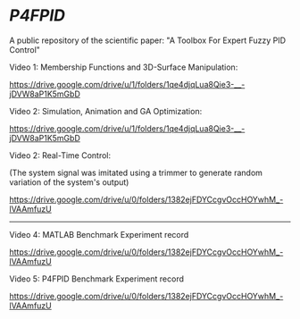 # _P4FPID_
A public repository of the scientific paper: "A Toolbox For Expert Fuzzy PID Control"

Video 1: Membership Functions and 3D-Surface Manipulation: 

https://drive.google.com/drive/u/1/folders/1qe4djqLua8Qie3-__-jDVW8aP1K5mGbD


Video 2: Simulation, Animation and GA Optimization: 

https://drive.google.com/drive/u/1/folders/1qe4djqLua8Qie3-__-jDVW8aP1K5mGbD

Video 2: Real-Time Control:

(The system signal was imitated using a trimmer to generate random variation of 
the system's output)

https://drive.google.com/drive/u/0/folders/1382ejFDYCcgvOccHOYwhM_-lVAAmfuzU


----------------------------------------------------------------------------------

Video 4: MATLAB Benchmark Experiment record

https://drive.google.com/drive/u/0/folders/1382ejFDYCcgvOccHOYwhM_-lVAAmfuzU

Video 5: P4FPID Benchmark Experiment record

https://drive.google.com/drive/u/0/folders/1382ejFDYCcgvOccHOYwhM_-lVAAmfuzU
